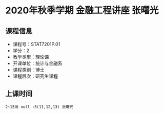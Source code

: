 # 2020年秋季学期 金融工程讲座 张曙光






## 课程信息

- 课程号：STAT7201P.01
- 学分：2
- 教学类型：理论课
- 开课单位：统计与金融系
- 课程类别：博士
- 课程层次：研究生课程

## 上课时间

```
2~15周 null :5(11,12,13) 张曙光
```

